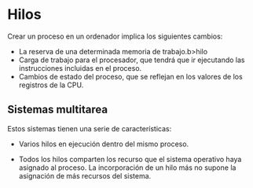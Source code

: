 # Hilos

Crear un proceso en un ordenador implica los siguientes cambios:

- La reserva de una determinada memoria de trabajo.b>hilo</b>
- Carga de trabajo para el procesador, que tendrá que ir ejecutando las instrucciones incluidas en el proceso.
- Cambios de estado del proceso, que se reflejan en los valores de los registros de la CPU.

## Sistemas multitarea 

Estos sistemas tienen una serie de características:

- Varios hilos en ejecución dentro del mismo proceso.

- Todos los hilos comparten los recurso que el sistema operativo haya asignado al proceso. La incorporación de un hilo más no supone la asignación de más recursos del sistema. 
